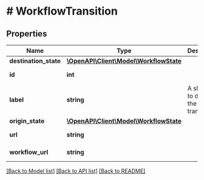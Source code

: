 # # WorkflowTransition

## Properties

Name | Type | Description | Notes
------------ | ------------- | ------------- | -------------
**destination_state** | [**\OpenAPI\Client\Model\WorkflowState**](WorkflowState.md) |  | 
**id** | **int** |  | [optional] [readonly] 
**label** | **string** | A short text to describe the transition. | 
**origin_state** | [**\OpenAPI\Client\Model\WorkflowState**](WorkflowState.md) |  | 
**url** | **string** |  | [optional] [readonly] 
**workflow_url** | **string** |  | [optional] [readonly] 

[[Back to Model list]](../../README.md#documentation-for-models) [[Back to API list]](../../README.md#documentation-for-api-endpoints) [[Back to README]](../../README.md)


